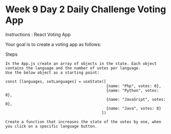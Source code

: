 # Week 9 Day 2 Daily Challenge Voting App

Instructions : React Voting App

Your goal is to create a voting app as follows:

Steps

    In the App.js create an array of objects in the state. Each object contains the language and the number of votes per language.
    Use the below object as a starting point:

    const [languages, setLanguages] = useState([
                                                {name: "Php", votes: 0},
                                                {name: "Python", votes: 0},
                                                {name: "JavaSript", votes: 0},
                                                {name: "Java", votes: 0}
                                              ])

    Create a function that increases the state of the votes by one, when you click on a specific language button.
